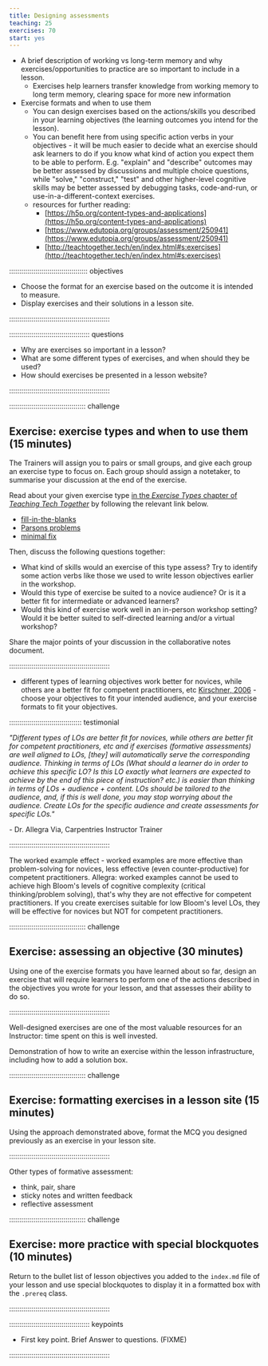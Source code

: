 ```yaml
---
title: Designing assessments
teaching: 25
exercises: 70
start: yes
---
```


- A brief description of working vs long-term memory and
  why exercises/opportunities to practice are so important to include in a lesson.
  - Exercises help learners transfer knowledge from working memory to long term memory,
    clearing space for more new information
- Exercise formats and when to use them
  - You can design exercises based on the actions/skills you described in your learning objectives (the learning outcomes you intend for the lesson).
  - You can benefit here from using specific action verbs in your objectives -
    it will be much easier to decide what an exercise should ask learners to do
    if you know what kind of action you expect them to be able to perform.
    E.g. "explain" and "describe" outcomes may be better assessed by discussions
    and multiple choice questions, while "solve," "construct," "test" and other
    higher-level cognitive skills may be better assessed by debugging tasks,
    code-and-run, or use-in-a-different-context exercises.
  - resources for further reading:
    - [https://h5p.org/content-types-and-applications](https://h5p.org/content-types-and-applications)
    - [https://www.edutopia.org/groups/assessment/250941](https://www.edutopia.org/groups/assessment/250941)
    - [http://teachtogether.tech/en/index.html#s:exercises](http://teachtogether.tech/en/index.html#s:exercises)

::::::::::::::::::::::::::::::::::::::: objectives

- Choose the format for an exercise based on the outcome it is intended to measure.
- Display exercises and their solutions in a lesson site.

::::::::::::::::::::::::::::::::::::::::::::::::::

:::::::::::::::::::::::::::::::::::::::: questions

- Why are exercises so important in a lesson?
- What are some different types of exercises, and when should they be used?
- How should exercises be presented in a lesson website?

::::::::::::::::::::::::::::::::::::::::::::::::::

::::::::::::::::::::::::::::::::::::::  challenge

## Exercise: exercise types and when to use them (15 minutes)

The Trainers will assign you to pairs or small groups,
and give each group an exercise type to focus on.
Each group should assign a notetaker,
to summarise your discussion at the end of the exercise.

Read about your given exercise type
[in the *Exercise Types* chapter of *Teaching Tech Together*](http://teachtogether.tech/en/index.html#s:exercises) by following the relevant link below.

- [fill-in-the-blanks][blanks]
- [Parsons problems][parsons]
- [minimal fix][minimal]

Then, discuss the following questions together:

- What kind of skills would an exercise of this type assess?
  Try to identify some action verbs like those we used to write lesson objectives earlier in the workshop.
- Would this type of exercise be suited to a novice audience?
  Or is it a better fit for intermediate or advanced learners?
- Would this kind of exercise work well in an in-person workshop setting?
  Would it be better suited to self-directed learning and/or a virtual workshop?

Share the major points of your discussion in the collaborative notes document.


::::::::::::::::::::::::::::::::::::::::::::::::::

- different types of learning objectives work better for novices,
  while others are a better fit for competent practitioners, etc
  [Kirschner, 2006](https://github.com/carpentries/instructor-training/blob/gh-pages/files/papers/kirschner-minimal-guidance-fails-2006.pdf) -
  choose your objectives to fit your intended audience,
  and your exercise formats to fit your objectives.

::::::::::::::::::::::::::::::::::::  testimonial

*"Different types of LOs are better fit for novices,
while others are better fit for competent practitioners, etc and
if exercises (formative assessments) are well aligned to LOs,
[they] will automatically serve the corresponding audience.
Thinking in terms of LOs
(What should a learner do in order to achieve this specific LO?
Is this LO exactly what learners are expected to achieve by the end of this piece of instruction? etc.)
is easier than thinking in terms of LOs + audience + content.
LOs should be tailored to the audience, and,
if this is well done, you may stop worrying about the audience.
Create LOs for the specific audience and create assessments for specific LOs."*

\- Dr. Allegra Via, Carpentries Instructor Trainer


::::::::::::::::::::::::::::::::::::::::::::::::::

The worked example effect -
worked examples are more effective than problem-solving for novices,
less effective (even counter-productive) for competent practitioners.
Allegra: worked examples cannot be used to achieve high Bloom's levels of cognitive complexity
(critical thinking/problem solving),
that's why they are not effective for competent practitioners.
If you create exercises suitable for low Bloom's level LOs,
they will be effective for novices but NOT for competent practitioners.

::::::::::::::::::::::::::::::::::::::  challenge

## Exercise: assessing an objective (30 minutes)

Using one of the exercise formats you have learned about so far,
design an exercise that will require learners to perform one of the actions
described in the objectives you wrote for your lesson,
and that assesses their ability to do so.


::::::::::::::::::::::::::::::::::::::::::::::::::

Well-designed exercises are one of the most valuable resources for an Instructor:
time spent on this is well invested.

Demonstration of how to write an exercise within the lesson infrastructure,
including how to add a solution box.

::::::::::::::::::::::::::::::::::::::  challenge

## Exercise: formatting exercises in a lesson site (15 minutes)

Using the approach demonstrated above,
format the MCQ you designed previously as an exercise in your lesson site.


::::::::::::::::::::::::::::::::::::::::::::::::::

Other types of formative assessment:

- think, pair, share
- sticky notes and written feedback
- reflective assessment

::::::::::::::::::::::::::::::::::::::  challenge

## Exercise: more practice with special blockquotes (10 minutes)

Return to the bullet list of lesson objectives you added to the `index.md` file of your lesson and
use special blockquotes to display it in a formatted box with the `.prereq` class.


::::::::::::::::::::::::::::::::::::::::::::::::::



[blanks]: http://teachtogether.tech/en/index.html#fill-in-the-blanks
[parsons]: http://teachtogether.tech/en/index.html#parsons-problem
[minimal]: http://teachtogether.tech/en/index.html#minimal-fix


:::::::::::::::::::::::::::::::::::::::: keypoints

- First key point. Brief Answer to questions. (FIXME)

::::::::::::::::::::::::::::::::::::::::::::::::::


